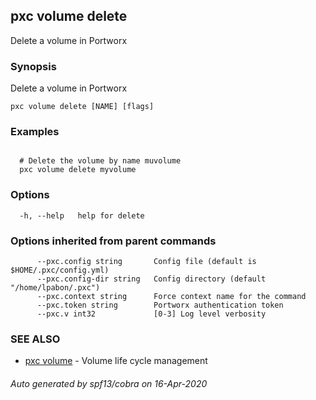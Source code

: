 ## pxc volume delete

Delete a volume in Portworx

### Synopsis

Delete a volume in Portworx

```
pxc volume delete [NAME] [flags]
```

### Examples

```

  # Delete the volume by name muvolume
  pxc volume delete myvolume
```

### Options

```
  -h, --help   help for delete
```

### Options inherited from parent commands

```
      --pxc.config string       Config file (default is $HOME/.pxc/config.yml)
      --pxc.config-dir string   Config directory (default "/home/lpabon/.pxc")
      --pxc.context string      Force context name for the command
      --pxc.token string        Portworx authentication token
      --pxc.v int32             [0-3] Log level verbosity
```

### SEE ALSO

* [pxc volume](pxc_volume.md)	 - Volume life cycle management

###### Auto generated by spf13/cobra on 16-Apr-2020
